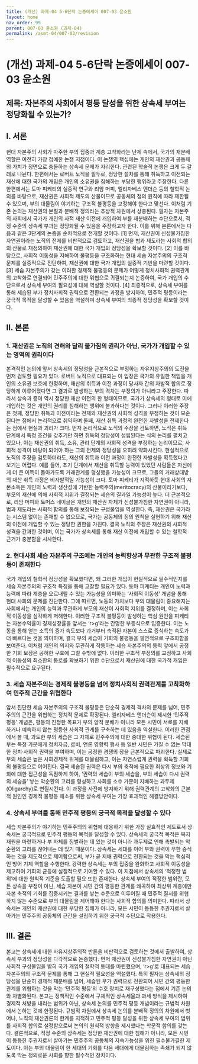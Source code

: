 ```yaml
---
title: (개선) 과제-04 5-6단락 논증에세이 007-03 윤소원
layout: home
nav_order: 99
parent: 007-03 윤소원 (과제-04)
permalink: /asmt-04/007-03/revision
---
```


# (개선) 과제-04 5-6단락 논증에세이 007-03 윤소원 

## 제목: 자본주의 사회에서 평등 달성을 위한 상속세 부여는 정당화될 수 있는가?

## I. 서론

현대 자본주의 사회가 마주한 부의 집중과 계층 고착화라는 난제 속에서, 국가의 재분배 역할은 여전히 가장 첨예한 논쟁 지점이다. 이 논쟁의 핵심에는 개인의 재산권과 공동체의 가치가 정면으로 충돌하는 상속세 문제가 자리한다. 관련된 학술적 논쟁은 크게 두 갈래로 나뉜다. 한편에서는 로버트 노직을 필두로, 정당한 절차를 통해 취득하고 이전되는 재산에 대한 국가의 개입은 개인의 소유권을 침해하는 부당한 행위라고 주장한다. 다른 한편에서는 토마 피케티의 실증적 연구와 리암 머피, 엘리자베스 앤더슨 등의 철학적 논의를 바탕으로, 재산권은 사회적 제도의 산물이므로 공동체의 정의 원칙에 따라 제한될 수 있으며, 부의 대물림이 야기하는 구조적 불평등을 교정해야 한다고 맞선다. 이처럼 기존 논의는 재산권의 본질과 분배적 정의라는 추상적 차원에서 상충된다. 필자는 자본주의 사회에서 국가가 개인의 사적 재산 이전에 개입하여 부를 재분배하는 수단으로서, 적정 수준의 상속세 부과는 정당화될 수 있음을 주장하고자 한다. 이를 위해 본론에서는 다음과 같은 3단계의 논증을 순차적으로 전개할 것이다. [1] 먼저, 재산권이 신성불가침한 자연권이라는 노직의 전제를 비판적으로 검토하고, 재산권을 법과 제도라는 사회적 합의의 산물로 재정의하여 재산권에 대한 국가 개입의 정당성을 확보할 것이다. [2] 이를 바탕으로, 사회적 이동성을 저해하여 불평등을 구조화하는 현대 세습 자본주의의 구조적 문제를 실증적으로 진단하여, 재산권에 대한 국가 개입의 실증적 기반을 마련할 것이다. [3] 세습 자본주의가 갖는 이러한 경제적 불평등의 문제가 어떻게 정치사회적 권력관계의 고착화로 연결되어 민주주의에 대한 위협으로 귀결되는지 논증하여, 국가 개입의 수단으로서 상속세 부여의 필요성에 대해 역설할 것이다. [4] 최종적으로, 상속세 부여를 통해 세습된 부가 정치사회적 권력으로 전환되는 과정을 방지하여, 민주적 평등이라는 궁극적 목적을 달성할 수 있음을 역설하며 상속세 부여의 최종적 정당성을 확보할 것이다.

## II. 본론

### 1. 재산권은 노직의 견해와 달리 불가침의 권리가 아닌, 국가가 개입할 수 있는 영역의 권리이다

본격적인 논의에 앞서 상속세의 정당성을 근본적으로 부정하는 자유지상주의의 도전을 먼저 검토할 필요가 있다. 로버트 노직으로 대표되는 이 입장은 국가의 유일한 책임을 개인의 소유권 보호에 한정하며, 재산의 취득과 이전 과정이 당사자 간의 자발적 합의로 정당하게 이루어졌다면 그 결과로 발생하는 부의 격차는 부정의가 아니라고 주장한다. 따라서 상속과 증여 역시 정당한 재산 이전의 한 형태이므로, 국가가 상속세의 형태로 이에 개입하는 것은 개인의 권리를 침해하는 행위에 불과하다는 것이다. 그러나 이러한 주장은 첫째, 정당한 취득과 이전이라는 전제와 재산권의 사회적 성격을 부정하는 것이 모순된다는 점에서 논리적으로 취약하며 둘째, 재산 취득 과정의 완전한 자발성을 전제한다는 점에서 현실과 괴리가 크다. 먼저 논리적으로 노직의 주장을 검토하면, 노직은 취득 단계에서 특정 조건을 갖추기만 하면 취득의 정당성이 성립된다는 식의 논리를 펼치고 있으나, 이는 재산권의 취득, 소유, 관리 단계의 사회적 성격을 부정하는 논리이므로, 사회적 성격이 바탕이 되어야 하는 그의 전제의 정당성을 오히려 약화시킨다. 현실적으로 노직의 주장을 검토하더라도, 재산의 취득과 이전 과정이 완전한 자발성을 획득했다고 보기는 어렵다. 예를 들어, 초기 단계에서 재산을 취득할 능력이 있었던 사람들은 자신에게 더 큰 이득이 돌아가도록 거래관계를 형성했을 가능성이 크므로, 그들의 거래상대방의 재산 취득 과정은 비자발적일 가능성이 크다. 토마 피케티가 지적하듯 현대 사회의 자본소득은 개인의 노력과 생산성에 기반한 능력주의(meritocracy)의 산물이라기보다, 부모의 재산에 의해 사회적 지위가 결정되는 세습의 결과일 가능성이 높다. 더 근본적으로, 리암 머피와 토머스 네이글은 개인의 재산권 자체가 신성불가침한 자연권이 아니라, 법과 제도라는 사회적 합의를 통해 보장되는 구성물임을 역설한다. 즉, 재산권은 국가라는 시스템 없이는 존재할 수 없으므로, 국가는 공동체의 정의 원칙을 실현하기 위해 재산의 이전에 개입할 수 있는 정당한 권한을 가진다. 결국 노직의 주장은 재산권의 사회적 성격을 간과한 것이며, 이는 국가가 상속세를 통해 재산 이전에 개입할 수 있는 철학적 근거가 충분함을 시사한다.

### 2. 현대사회 세습 자본주의 구조에는 개인의 능력향상과 무관한 구조적 불평등이 존재한다

국가 개입의 철학적 정당성을 확보했다면, 왜 그러한 개입이 현실적으로 필수적인지를 세습 자본주의의 구조적 특징을 통해 고찰할 필요가 있다. 토마 피케티는 개인이 노력과 능력에 따라 계층을 오르내릴 수 있는 가능성을 의미하는 ‘사회적 이동성’ 개념을 통해 현대 사회의 문제를 진단한다. 그에 따르면, 노동의 가치보다 부의 대물림이 중요해지는 사회에서는 개인의 능력과 무관하게 부모의 재산이 사회적 지위를 결정하며, 이는 사회적 이동성을 심각하게 저해한다. 이러한 구조적 불평등이 발생하는 핵심 원인을 피케티는 자본수익률이 경제성장률을 앞서는 ‘r>g’라는 간명한 부등식으로 입증한다. 이는 노동을 통해 얻는 소득의 증가 속도보다 과거부터 축적된 자본이 스스로 증식하는 속도가 더 빠르다는 것을 의미하며, 결국 부의 세습이 기회의 불평등을 필연적으로 구조화함을 보여준다. 이처럼 개인의 의지와 무관하게 작동하는 세습 자본주의의 동력 앞에서 공정한 기회 보장은 공허한 구호에 그칠 수밖에 없다. 이러한 구조적 부정의를 교정하고 사회적 이동성의 최소한의 통로를 확보하기 위한 수단으로서 재산권에 대한 국가적 개입은 필수적으로 요구된다. 

### 3. 세습 자본주의는 경제적 불평등을 넘어 정치사회적 권력관계를 고착화하여 민주적 근간을 위협한다

앞서 진단한 세습 자본주의의 구조적 불평등은 단순히 경제적 격차의 문제를 넘어, 민주주의의 근간을 위협하는 정치적 문제로 확장된다. 엘리자베스 앤더슨이 제시한 ‘민주적 평등’ 개념은, 평등의 진정한 목표가 부의 양적 분배가 아니라 모든 시민이 서로를 지배하거나 예속하지 않는 평등한 사회적 관계를 구축하는 데 있음을 역설한다. 이러한 관점에서 볼 때, 과도한 부의 세습은 그 자체로 민주주의에 대한 중대한 위협이 된다. 세습된 부는 특정 가문에게 정치자금, 로비, 언론 영향력 행사 등 일반 시민은 가질 수 없는 막대한 정치·사회적 권력을 부여하며, 이는 공정한 경쟁의 장을 근본적으로 파괴한다. 실제로 부의 세습은 높은 사회경제적 위계를 대물림하고, 이는 자연스럽게 권력을 획득할 기회의 불평등으로 이어진다. 결국 세습된 권력은 다시 부의 축적에 필요한 최상위 정보와 기회에 대한 접근성을 독점하게 하여, ‘권력의 세습이 부의 세습을, 부의 세습이 다시 권력의 세습을’ 낳는 악순환의 고리를 형성하고 사회를 소수 가문이 지배하는 과두제(Oligarchy)로 변질시킨다. 이 과정을 사전에 방지하기 위해 권력관계의 고착화의 근본적 원인인 경제적 불평등 해소를 위한 상속세 부여는 가장 효과적인 해결방안이다. 

### 4. 상속세 부여를 통해 민주적 평등의 궁극적 목적을 달성할 수 있다 

세습 자본주의가 야기하는 민주주의의 위협에 대응하기 위한 가장 실효적인 제도로서 상속세는 궁극적으로 민주적 평등의 목적을 달성할 수 있다. 상속세의 궁극적 목적은 복지 재원을 마련하거나 부 자체를 징벌하는 데 있는 것이 아니라 과두제로 인해 촉발되는 악순환의 고리를 끊어내는 데 있기 때문이다. 상속세는 세대를 이어 부와 권력이 무한 증식하는 것을 제도적으로 제어함으로써, 부가 곧 지배 권력으로 전환되는 것을 막는 핵심적인 방어 기제 역할을 수행한다. 강력한 상속세는 부의 집중을 완화하고 사회적 이동성을 제고하여 기회의 균등에 실질적으로 기여할 수 있다. 이 지점에서 상속세의 ‘적정한 범위’에 대한 원칙적 기준을 도출할 필요 또한 존재한다. 상속세 부여의 적정한 범위란, 모든 상속을 부정이 아닌, 세습 자본이 시민 간의 평등한 관계를 왜곡하여 최상위 계층에만 자본 축적의 기회를 집중시키는 결과를 낳는 수준으로 이루어질 때 민주적 질서를 위협하지 않는 수준으로 부의 대물림을 제어해야 한다는 사회적 합의를 의미한다. 따라서 상속세는 개인의 재산권에 대한 부당한 침해가 아니라, 모든 시민이 동등한 주권자로서 살아가는 민주주의 공동체의 근간을 설립하기 위한 궁극적 수단으로 작용한다. 


## III. 결론

본고는 상속세에 대한 자유지상주의적 반론을 비판적으로 검토하는 것에서 출발하여, 상속세 부과의 정당성을 다각적으로 논증했다. 먼저 재산권이 신성불가침한 자연권이 아닌 사회적 구성물임을 밝혀 국가 개입의 철학적 토대를 마련했으며, ‘r>g’로 대표되는 세습 자본주의의 구조적 문제를 통해 그 현실적 필요성을 역설했다. 특히 필자는 상속세의 정당성을 단순히 경제적 재분배를 넘어, 세습된 부가 권력으로 전환되어 시민 간의 평등한 관계를 위협하는 것을 막는 ‘민주적 평등’의 수호 장치로 재구성했다는 점에서 기존 논의와 차별화된다. 본고는 정책적인 수준에서 구체적인 상속세율과 과세 방식을 제시하여 경제적 처방을 내리는 범위가 아닌, 상속세 논의를 민주적 평등 개념이라는 규범적 차원에서 논하는 것에 한정된다. 규범적 차원에서 상속세 논의를 분배적 정의의 차원에서 벗어나, 노직의 재산권론의 한계를 지적하고 민주적 평등 달성을 위한 상속세 부여의 범위를 사회적 합의로 설정함으로써 논의의 원칙적 방향을 제시했다는 학문적 함의를 갖는다. 결론적으로, 적정 수준의 상속세는 정당한 재산권에 대한 침해가 아니라, 모든 시민이 동등한 주권자로서 살아가는 민주주의 공동체의 지속가능성을 위한 필수불가결한 제도이다. 이는 부의 대물림이 한 세대의 기회를 다음 세대에게 대물림하는 족쇄가 되지 않도록 막는 정의로운 사회를 향한 필수적인 장치이다.
